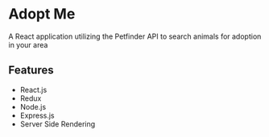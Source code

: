 # Adopt Me

A React application utilizing the Petfinder API to search animals for adoption in your area

## Features

- React.js
- Redux
- Node.js
- Express.js
- Server Side Rendering
